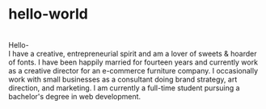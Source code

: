 # hello-world
<br/>
Hello-
<br/>
I have a creative, entrepreneurial spirit and am a lover of sweets & hoarder of fonts. I have been happily married for fourteen years and currently work as a creative director for an e-commerce furniture company. I occasionally work with small businesses as a consultant doing brand strategy, art direction, and marketing. I am currently a full-time student pursuing a bachelor's degree in web development.  
